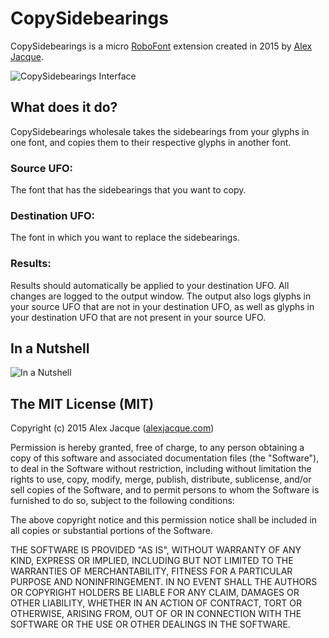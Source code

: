 # CopySidebearings
CopySidebearings is a micro [RoboFont](http://robofont.com) extension created in 2015 by [Alex Jacque](http://alexjacque.com).

![CopySidebearings Interface](https://dl.dropboxusercontent.com/u/32129742/dont-delete/github/CopySidebearings/CopySidebearings_interface.png)


## What does it do?
CopySidebearings wholesale takes the sidebearings from your glyphs in one font, and copies them to their respective glyphs in another font.


### Source UFO:
The font that has the sidebearings that you want to copy.

### Destination UFO:
The font in which you want to replace the sidebearings.

### Results:
Results should automatically be applied to your destination UFO. All changes are logged to the output window. The output also logs glyphs in your source UFO that are not in your destination UFO, as well as glyphs in your destination UFO that are not present in your source UFO.

## In a Nutshell
![In a Nutshell](https://dl.dropboxusercontent.com/u/32129742/dont-delete/github/CopySidebearings/CopySidebearings_patrick.jpg)


## The MIT License (MIT)
Copyright (c) 2015 Alex Jacque ([alexjacque.com](http://alexjacque.com))

Permission is hereby granted, free of charge, to any person obtaining a copy 
of this software and associated documentation files (the "Software"), to deal 
in the Software without restriction, including without limitation the rights 
to use, copy, modify, merge, publish, distribute, sublicense, and/or sell 
copies of the Software, and to permit persons to whom the Software is 
furnished to do so, subject to the following conditions:

The above copyright notice and this permission notice shall be included in 
all copies or substantial portions of the Software.

THE SOFTWARE IS PROVIDED "AS IS", WITHOUT WARRANTY OF ANY KIND, EXPRESS OR 
IMPLIED, INCLUDING BUT NOT LIMITED TO THE WARRANTIES OF MERCHANTABILITY, 
FITNESS FOR A PARTICULAR PURPOSE AND NONINFRINGEMENT. IN NO EVENT SHALL THE 
AUTHORS OR COPYRIGHT HOLDERS BE LIABLE FOR ANY CLAIM, DAMAGES OR OTHER 
LIABILITY, WHETHER IN AN ACTION OF CONTRACT, TORT OR OTHERWISE, ARISING FROM, 
OUT OF OR IN CONNECTION WITH THE SOFTWARE OR THE USE OR OTHER DEALINGS IN 
THE SOFTWARE.